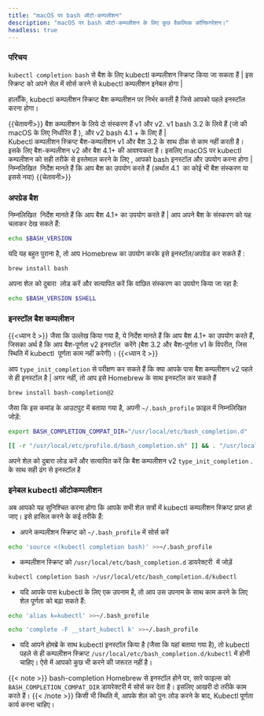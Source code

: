 ```yaml
---
title: "macOS पर bash ऑटो-कम्पलीशन"
description: "macOS पर bash ऑटो-कम्पलीशन के लिए कुछ वैकल्पिक कॉन्फ़िगरेशन।"
headless: true
---
```


### परिचय
`kubectl completion bash` से बैश के लिए kubectl कम्पलीशन स्क्रिप्ट किया जा सकता हैं | इस स्क्रिप्ट को अपने सेल में सोर्स करने से kubectl कम्पलीशन इनेबल होगा |

हालाँकि, kubectl कम्पलीशन स्क्रिप्ट बैश कम्पलीशन पर निर्भर करती है जिसे आपको पहले इनस्टॉल करना होगा।

{{चेतावनी>}} बैश कम्पलीशन के लिये दो संस्करण हैं  v1 और v2. v1 bash 3.2 के लिये हैं (जो की macOS के लिए निर्धारित हैं ), और v2 bash 4.1 + के लिए हैं |   
Kubectl कम्पलीशन स्क्रिप्ट  बैश-कम्पलीशन v1 और बैश 3.2 के साथ ठीक से काम नहीं करती है। इसके लिए बैश-कम्पलीशन v2 और बैश 4.1+ की आवश्यकता है।
इसलिए macOS पर kubectl कम्पलीशन को सही तरीके से इस्तेमाल करने के लिए , आपको bash इनस्टॉल और उपयोग करना होगा | निम्नलिखित  निर्देश मानते हैं कि आप बैश का उपयोग करते हैं (अर्थात 4.1  का कोई भी बैश संस्करण या इससे नया)
{{चेतावनी>}}

### अपग्रेड बैश 

निम्नलिखित  निर्देश मानते हैं कि आप बैश 4.1+ का उपयोग करते हैं | आप अपने बैश के संस्करण को   यह चलाकर देख सकते हैं:
```bash
echo $BASH_VERSION
```

यदि यह बहुत पुराना है, तो आप Homebrew का उपयोग करके इसे इनस्टॉल/अपग्रेड कर सकते हैं :
```bash
brew install bash
```

अपना शेल को दुबारा  लोड करें और सत्यापित करें कि वांछित संस्करण का उपयोग किया जा रहा है:
```bash
echo $BASH_VERSION $SHELL
```

### इनस्टॉल बैश कम्पलीशन

{{<ध्यान दे >}}
जैसा कि उल्लेख किया गया है, ये निर्देश मानते हैं कि आप बैश 4.1+ का उपयोग करते हैं, जिसका अर्थ है कि आप बैश-पूर्णता v2 इनस्टॉल  करेंगे (बैश 3.2 और बैश-पूर्णता v1 के विपरीत, जिस स्थिति में kubectl  पूर्णता काम नहीं करेगी)।
{{<ध्यान दे >}}

आप `type_init_completion` से परीक्षण कर सकते हैं कि क्या आपके पास बैश कम्पलीशन v2 पहले से ही इनस्टॉल है | अगर नहीं, तो आप इसे Homebrew के साथ इनस्टॉल कर सकते हैं

```bash
brew install bash-completion@2
```

जैसा कि इस कमांड के आउटपुट में बताया गया है, अपनी `~/.bash_profile` फ़ाइल में निम्नलिखित जोड़ें:

```bash
export BASH_COMPLETION_COMPAT_DIR="/usr/local/etc/bash_completion.d"

[[ -r "/usr/local/etc/profile.d/bash_completion.sh" ]] && . "/usr/local/etc/profile.d/bash_completion.sh"
```
  
अपने शेल को दुबारा लोड करें और सत्यापित करें कि बैश कम्पलीशन v2 `type_init_completion` . के साथ सही ढंग से इनस्टॉल है

### इनेबल kubectl ऑटोकम्पलीशन

अब आपको यह सुनिश्चित करना होगा कि आपके सभी शेल सत्रों में kubectl कम्पलीशन स्क्रिप्ट प्राप्त हो जाए। इसे हासिल करने के कई तरीके हैं:

- अपने कम्पलीशन स्क्रिप्ट को  `~/.bash_profile`  में सोर्स करें  
```bash
echo 'source <(kubectl completion bash)' >>~/.bash_profile
```

- कम्पलीशन स्क्रिप्ट को `/usr/local/etc/bash_completion.d` डायरेक्टरी  में जोड़ें
```bash
kubectl completion bash >/usr/local/etc/bash_completion.d/kubectl
```

- यदि आपके पास kubectl के लिए एक उपनाम है, तो आप उस उपनाम के साथ काम करने के लिए शेल पूर्णता को बढ़ा सकते हैं:
```bash
echo 'alias k=kubectl' >>~/.bash_profile

echo 'complete -F __start_kubectl k' >>~/.bash_profile
```

- यदि आपने होमब्रे के साथ kubectl इनस्टॉल किया है (जैसा कि यहां बताया गया है), तो kubectl पहले से ही कम्पलीशन स्क्रिप्ट `/usr/local/etc/bash_completion.d/kubectl` में होनी चाहिए। ऐसे में आपको कुछ भी करने की जरूरत नहीं है।

{{< note >}}
bash-completion Homebrew से इनस्टॉल होने पर, सारे फाइल्स को `BASH_COMPLETION_COMPAT_DIR` डायरेक्टरी में सोर्स कर देता है। इसलिए आखरी दो तरीके काम करते हैं।
{{< /note >}}
किसी भी स्थिति में, आपके शेल को पुनः लोड करने के बाद, Kubectl पूर्णता कार्य करना चाहिए।
